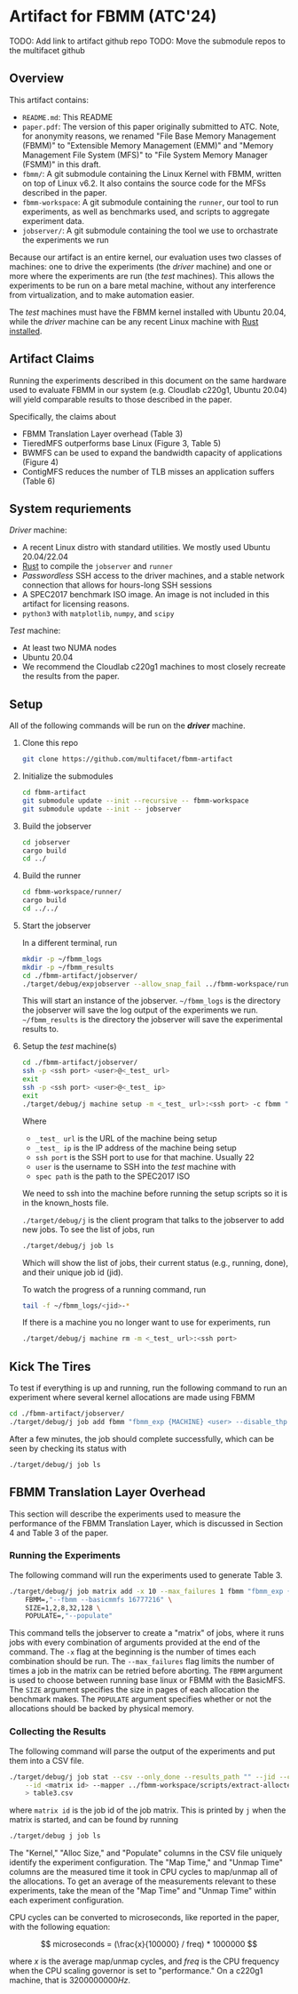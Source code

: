 # Artifact for FBMM (ATC'24)
TODO: Add link to artifact github repo
TODO: Move the submodule repos to the multifacet github

## Overview
This artifact contains:

- `README.md`: This README
- `paper.pdf`: The version of this paper originally submitted to ATC. Note, for anonymity reasons, we renamed "File Base Memory Management (FBMM)" to "Extensible Memory Management (EMM)" and "Memory Management File System (MFS)" to "File System Memory Manager (FSMM)" in this draft.
- `fbmm/`: A git submodule containing the Linux Kernel with FBMM, written on top of Linux v6.2. It also contains the source code for the MFSs described in the paper.
- `fbmm-workspace`: A git submodule containing the `runner`, our tool to run experiments, as well as benchmarks used, and scripts to aggregate experiment data.
- `jobserver/`: A git submodule containing the tool we use to orchastrate the experiments we run

Because our artifact is an entire kernel, our evaluation uses two classes of machines: one to drive the experiments (the _driver_ machine) and one or more where the experiments are run (the _test_ machines).
This allows the experiments to be run on a bare metal machine, without any interference from virtualization, and to make automation easier.

The _test_ machines must have the FBMM kernel installed with Ubuntu 20.04, while the _driver_ machine can be any recent Linux machine with [Rust installed](https://www.rust-lang.org/tools/install).

## Artifact Claims
Running the experiments described in this document on the same hardware used to evaluate FBMM in our system (e.g. Cloudlab c220g1, Ubuntu 20.04) will yield comparable results to those described in the paper.

Specifically, the claims about
- FBMM Translation Layer overhead (Table 3)
- TieredMFS outperforms base Linux (Figure 3, Table 5)
- BWMFS can be used to expand the bandwidth capacity of applications (Figure 4)
- ContigMFS reduces the number of TLB misses an application suffers (Table 6)

## System requriements

_Driver_ machine:

- A recent Linux distro with standard utilities. We mostly used Ubuntu 20.04/22.04
- [Rust](https://www.rust-lang.org/tools/install) to compile the `jobserver` and `runner`
- _Passwordless_ SSH access to the driver machines, and a stable network connection that allows for hours-long SSH sessions
- A SPEC2017 benchmark ISO image. An image is not included in this artifact for licensing reasons.
- `python3` with `matplotlib`, `numpy`, and `scipy`

_Test_ machine:
- At least two NUMA nodes
- Ubuntu 20.04
- We recommend the Cloudlab c220g1 machines to most closely recreate the results from the paper.

## Setup
All of the following commands will be run on the **_driver_** machine.

1. Clone this repo
    ```sh
    git clone https://github.com/multifacet/fbmm-artifact
    ```

2. Initialize the submodules
    ```sh
    cd fbmm-artifact
    git submodule update --init --recursive -- fbmm-workspace
    git submodule update --init -- jobserver
    ```

3. Build the jobserver
    ```sh
    cd jobserver
    cargo build
    cd ../
    ```

4. Build the runner
    ```sh
    cd fbmm-workspace/runner/
    cargo build
    cd ../../
    ```

5. Start the jobserver

    In a different terminal, run
    ```sh
    mkdir -p ~/fbmm_logs
    mkdir -p ~/fbmm_results
    cd ./fbmm-artifact/jobserver/
    ./target/debug/expjobserver --allow_snap_fail ../fbmm-workspace/runner/target/debug/runner ~/fbmm_logs example.log.yml
    ```
    This will start an instance of the jobserver.
    `~/fbmm_logs` is the directory the jobserver will save the log output of the experiments we run.
    `~/fbmm_results` is the directory the jobserver will save the experimental results to.

6. Setup the _test_ machine(s)
    ```sh
    cd ./fbmm-artifact/jobserver/
    ssh -p <ssh port> <user>@<_test_ url>
    exit
    ssh -p <ssh port> <user>@<_test_ ip>
    exit
    ./target/debug/j machine setup -m <_test_ url>:<ssh port> -c fbmm "setup_wkspc {MACHINE} <user> --clone_wkspc --wkspc_branch atc-artifact --host_bmks --host_dep --unstable_device_names --resize_root --spec_2017 <spec path>" "setup_kernel {MACHINE} <user> --branch atc-artifact --repo github.com/multifacet/fbmm --install_perf --build_mmfs +CONFIG_TRANSPARENT_HUGEPAGE -CONFIG_PAGE_TABLE_ISOLATION -CONFIG_RETPOLINE +CONFIG_GDB_SCRIPTS +CONFIG_FRAME_POINTERS +CONFIG_IKHEADERS +CONFIG_SLAB_FREELIST_RANDOM +CONFIG_SHUFFLE_PAGE_ALLOCATOR +CONFIG_FS_DAX +CONFIG_DAX +CONFIG_BLK_DEV_RAM +CONFIG_FILE_BASED_MM +CONFIG_BLK_DEV_PMEM +CONFIG_ND_BLK +CONFIG_BTT +CONFIG_NVDIMM_PFN +CONFIG_NVDIMM_DAX +CONFIG_X86_PMEM_LEGACY -CONFIG_INIT_ON_ALLOC_DEFAULT_ON"
    ```
    Where
    - `_test_ url` is the URL of the machine being setup
    - `_test_ ip` is the IP address of the machine being setup
    - `ssh port` is the SSH port to use for that machine. Usually 22
    - `user` is the username to SSH into the _test_ machine with
    - `spec path` is the path to the SPEC2017 ISO

    We need to ssh into the machine before running the setup scripts so it is in the known_hosts file.

    `./target/debug/j` is the client program that talks to the jobserver to add new jobs.
    To see the list of jobs, run
    ```sh
    ./target/debug/j job ls
    ```
    Which will show the list of jobs, their current status (e.g., running, done), and their unique job id (jid).

    To watch the progress of a running command, run
    ```sh
    tail -f ~/fbmm_logs/<jid>-*
    ```

    If there is a machine you no longer want to use for experiments, run
    ```sh
    ./target/debug/j machine rm -m <_test_ url>:<ssh port>
    ```

## Kick The Tires
To test if everything is up and running, run the following command to run an experiment where several kernel allocations are made using FBMM
```sh
cd ./fbmm-artifact/jobserver/
./target/debug/j job add fbmm "fbmm_exp {MACHINE} <user> --disable_thp --numactl --fbmm --basicmmfs 16777216 alloctest 1 100000 --threads 1"
```

After a few minutes, the job should complete successfully, which can be seen by checking its status with
```sh
./target/debug/j job ls
```

## FBMM Translation Layer Overhead
This section will describe the experiments used to measure the performance of the FBMM Translation Layer, which is discussed in Section 4 and Table 3 of the paper.

### Running the Experiments
The following command will run the experiments used to generate Table 3.
```sh
./target/debug/j job matrix add -x 10 --max_failures 1 fbmm "fbmm_exp {MACHINE} bijan --disable_thp --numactl {FBMM} alloctest {SIZE} 100000 --threads 1 {POPULATE}" ~/fbmm_results \
    FBMM=,"--fbmm --basicmmfs 16777216" \
    SIZE=1,2,8,32,128 \
    POPULATE=,"--populate"
```
This command tells the jobserver to create a "matrix" of jobs, where it runs jobs with every combination of arguments provided at the end of the command.
The `-x` flag at the beginning is the number of times each combination should be run.
The `--max_failures` flag limits the number of times a job in the matrix can be retried before aborting.
The `FBMM` argument is used to choose between running base linux or FBMM with the BasicMFS.
The `SIZE` argument specifies the size in pages of each allocation the benchmark makes.
The `POPULATE` argument specifies whether or not the allocations should be backed by physical memory.

### Collecting the Results
The following command will parse the output of the experiments and put them into a CSV file.

```sh
./target/debug/j job stat --csv --only_done --results_path "" --jid --cmd \
    --id <matrix id> --mapper ../fbmm-workspace/scripts/extract-alloctest.py \
    > table3.csv
```
where `matrix id` is the job id of the job matrix.
This is printed by `j` when the matrix is started, and can be found by running
```sh
./target/debug j job ls
```

The "Kernel," "Alloc Size," and "Populate" columns in the CSV file uniquely identify the experiment configuration.
The "Map Time," and "Unmap Time" columns are the measured time it took in CPU cycles to map/unmap all of the allocations.
To get an average of the measurements relevant to these experiments, take the mean of the "Map Time" and "Unmap Time" within each experiment configuration.

CPU cycles can be converted to microseconds, like reported in the paper, with the following equation:

$$ microseconds = (\frac{x}{100000} / freq) * 1000000 $$

where $x$ is the average map/unmap cycles, and $freq$ is the CPU frequency when the CPU scaling governor is set to "performance."
On a c220g1 machine, that is $3200000000 Hz$.
